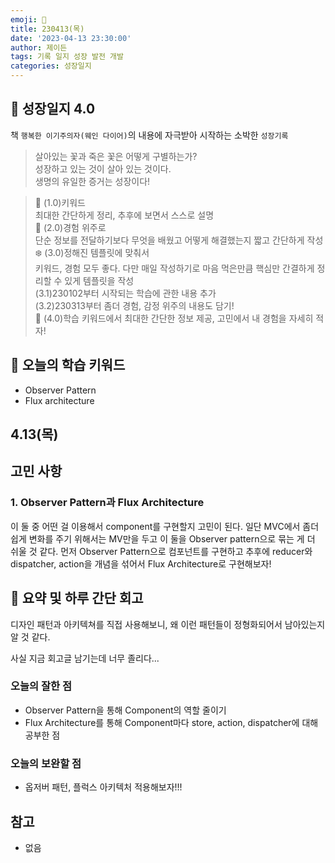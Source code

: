 ```yaml
---
emoji: 🌱
title: 230413(목)
date: '2023-04-13 23:30:00'
author: 제이든
tags: 기록 일지 성장 발전 개발
categories: 성장일지
---
```


## 🎄 성장일지 4.0

책 `행복한 이기주의자(웨인 다이어)`의 내용에 자극받아 시작하는 소박한 `성장기록`

> 살아있는 꽃과 죽은 꽃은 어떻게 구별하는가?<br/>
> 성장하고 있는 것이 살아 있는 것이다.<br/>
> 생명의 유일한 증거는 성장이다!

> 🌳 (1.0)키워드<br/>
> 최대한 간단하게 정리, 추후에 보면서 스스로 설명<br/>
> 🍉 (2.0)경험 위주로<br/>
> 단순 정보를 전달하기보다 무엇을 배웠고 어떻게 해결했는지 짧고 간단하게 작성<br/>
> ❄️ (3.0)정해진 템플릿에 맞춰서<br/>
> 키워드, 경험 모두 좋다. 다만 매일 작성하기로 마음 먹은만큼 핵심만 간결하게 정리할 수 있게 템플릿을 작성<br/>
> (3.1)230102부터 시작되는 학습에 관한 내용 추가<br/>
> (3.2)230313부터 좀더 경험, 감정 위주의 내용도 담기!<br/>
> 🌾 (4.0)학습 키워드에서 최대한 간단한 정보 제공, 고민에서 내 경험을 자세히 적자!<br/>

## 🔑 오늘의 학습 키워드

- Observer Pattern
- Flux architecture

## 4.13(목)

## 고민 사항

### 1. Observer Pattern과 Flux Architecture

이 둘 중 어떤 걸 이용해서 component를 구현할지 고민이 된다. 일단 MVC에서 좀더 쉽게 변화를 주기 위해서는 MV만을 두고 이 둘을 Observer pattern으로 묶는 게 더 쉬울 것 같다. 먼저 Observer Pattern으로 컴포넌트를 구현하고 추후에 reducer와 dispatcher, action을 개념을 섞어서 Flux Architecture로 구현해보자!

## 📝 요약 및 하루 간단 회고

디자인 패턴과 아키텍쳐를 직접 사용해보니, 왜 이런 패턴들이 정형화되어서 남아있는지 알 것 같다.

사실 지금 회고글 남기는데 너무 졸리다...


### 오늘의 잘한 점

- Observer Pattern을 통해 Component의 역할 줄이기
- Flux Architecture를 통해 Component마다 store, action, dispatcher에 대해 공부한 점

### 오늘의 보완할 점

- 옵저버 패턴, 플럭스 아키텍처 적용해보자!!!

## 참고

- 없음

```toc

```

